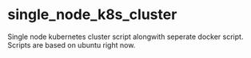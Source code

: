 # single_node_k8s_cluster
Single node kubernetes cluster script alongwith seperate docker script. Scripts are based on ubuntu right now.
